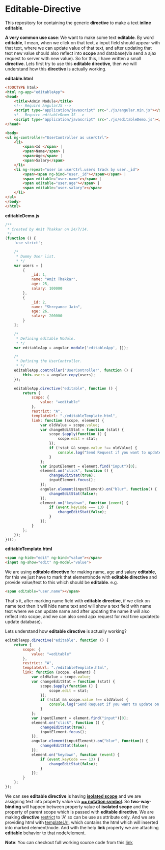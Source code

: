 Editable-Directive
==================

This repository for containing the generic **directive** to make a text **inline editable**.

**A very common use case**: We want to make some text **editable**. By word **editable**, I mean, when we click on that text, a input field should appear with that text, where we can update value of that text, and after updating that text new value should also reflect into **scope** and database(via send a ajax request to server with new value). So for this, I have written a small **directive**. Lets first try to use this **editable directive**, then we will understand how this **directive** is actually working.

**editable.html**
```html
<!DOCTYPE html>
<html ng-app="editableApp">
<head>
    <title>Admin Module</title>
    <!-- Require AngularJS -->
    <script type="application/javascript" src="./js/angular.min.js"></script>
    <!-- Require editableDemo JS -->
    <script type="application/javascript" src="./js/editableDemo.js"></script>
</head>

<body>
<ul ng-controller="UserController as userCtrl">
    <li>
        <span>Id </span> |
        <span>Name</span> |
        <span>Age</span> |
        <span>Salary</span>
    </li>
    <li ng-repeat="user in userCtrl.users track by user._id">
        <span><span ng-bind="user._id"></span></span> |
        <span editable="user.name"></span> |
        <span editable="user.age"></span> |
        <span editable="user.salary"></span>
    </li>
</ul>
</body>
</html>
```

**editableDemo.js**
```javascript
/**
 * Created by Amit Thakkar on 24/7/14.
 */
(function () {
    'use strict';

    /*
     * Dummy User list.
     * */
    var users = [
        {
            _id: 1,
            name: "Amit Thakkar",
            age: 25,
            salary: 100000
        },
        {
            _id: 2,
            name: "Shreyance Jain",
            age: 26,
            salary: 200000
        }
    ];

    /*	
     * Defining editable Module.
     * */
    var editableApp = angular.module('editableApp', []);

    /*
     * Defining the UserController.
     * */
    editableApp.controller("UserController", function () {
        this.users = angular.copy(users);
    });

    editableApp.directive("editable", function () {
        return {
            scope: {
                value: "=editable"
            },
            restrict: "A",
            templateUrl: "./editableTemplate.html",
            link: function (scope, element) {
                var oldValue = scope.value;
                var changeEditStat = function (stat) {
                    scope.$apply(function () {
                        scope.edit = stat;
                    });
                    if (!stat && scope.value !== oldValue) {
                        console.log("Send Request if you want to update on server.");
                    }
                };
                var inputElement = element.find("input")[0];
                element.on("click", function () {
                    changeEditStat(true);
                    inputElement.focus();
                });
                angular.element(inputElement).on("blur", function() {
                    changeEditStat(false);
                });
                element.on("keydown", function (event) {
                    if (event.keyCode === 13) {
                        changeEditStat(false);
                    }
                });
            }
        };
    });
})();
```

**editableTemplate.html**
```html
<span ng-hide="edit" ng-bind="value"></span>
<input ng-show="edit" ng-model="value">
```

We are using **editable directive** for making name, age and salary **editable**, for this we just have to mark that element/node with **editable directive** and provide value/text to this which should be **editable**. e.g.
```html
<span editable="user.name"></span>
```

That's it, after marking name field with **editable directive**, if we click on name text then it will hide name text and will show a text field with name text where we can update name and after updating the name it will also reflect into scope, and we can also send ajax request for real time update(to update database).

Lets understand how **editable directive** is actually working?

```javascript
editableApp.directive("editable", function () {
    return {
        scope: {
            value: "=editable"
        },
        restrict: "A",
        templateUrl: "./editableTemplate.html",
        link: function (scope, element) {
            var oldValue = scope.value;
            var changeEditStat = function (stat) {
                scope.$apply(function () {
                    scope.edit = stat;
                });
                if (!stat && scope.value !== oldValue) {
                    console.log("Send Request if you want to update on server.");
                }
            };
            var inputElement = element.find("input")[0];
            element.on("click", function () {
                changeEditStat(true);
                inputElement.focus();
            });
            angular.element(inputElement).on("blur", function() {
                changeEditStat(false);
            });
            element.on("keydown", function (event) {
                if (event.keyCode === 13) {
                    changeEditStat(false);
                }
            });
        }
    };
});
```

We can see **editable directive** is having **[isolated scope](http://codechutney.in/blog/angularjs/scope-in-angularjs/)** and we are assigning text into property value via **[== notation symbol](http://codechutney.in/blog/angularjs/notation-symbols-in-isolated-scope/)**. So **two-way-binding** will happen between property value of **isolated scope** and the property of parent scope which is passed with **editable directive**. We are making **directive** [restrict](http://codechutney.in/blog/angularjs/component-in-angularjs/) to 'A' so can be use as attribute only. And we are providing html with [templateUrl](http://codechutney.in/blog/angularjs/component-in-angularjs/), which contains the html which will inserted into marked element/node. And with the help **link** property we are attaching **editable** behavior to that node/element.

**Note**: You can checkout full working source code from this [link](https://github.com/AmitThakkar/EditableDirective)